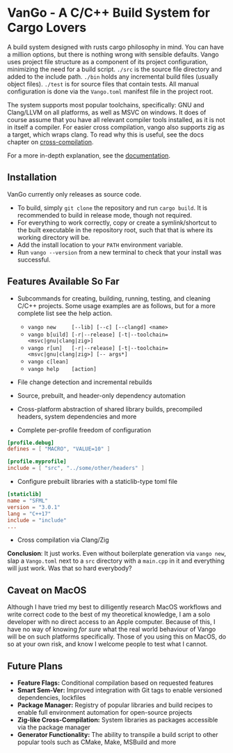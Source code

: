 # VanGo - A C/C++ Build System for Cargo Lovers

A build system designed with rusts cargo philosophy in mind. You can have a million options, but there is nothing wrong with sensible defaults. Vango uses project file structure as a component of its project configuration, minimizing the need for a build script. `./src` is the source file directory and added to the include path. `./bin` holds any incremental build files (usually object files). `./test` is for source files that contain tests. All manual configuration is done via the `Vango.toml` manifest file in the project root.

The system supports most popular toolchains, specifically: GNU and Clang/LLVM on all platforms, as well as MSVC on windows. It does of course assume that you have all relevant compiler tools installed, as it is not in itself a compiler. For easier cross compilation, vango also supports zig as a target, which wraps clang. To read why this is useful, see the docs chapter on [cross-compilation](docs/toolchains.md).

For a more in-depth explanation, see the [documentation](docs/README.md).

## Installation
VanGo currently only releases as source code.
- To build, simply `git clone` the repository and run `cargo build`. It is recommended to build in release mode, though not required.
- For everything to work correctly, copy or create a symlink/shortcut to the built executable in the repository root, such that that is where its working directory will be.
- Add the install location to your `PATH` environment variable.
- Run `vango --version` from a new terminal to check that your install was successful.

## Features Available So Far
- Subcommands for creating, building, running, testing, and cleaning C/C++ projects. Some usage examples are as follows, but for a more complete list see the help action.
    * `vango new     [--lib] [--c] [--clangd] <name>`
    * `vango b[uild] [-r|--release] [-t|--toolchain=<msvc|gnu|clang|zig>]`
    * `vango r[un]   [-r|--release] [-t|--toolchain=<msvc|gnu|clang|zig>] [-- args*]`
    * `vango c[lean]`
    * `vango help    [action]`

- File change detection and incremental rebuilds
- Source, prebuilt, and header-only dependency automation
- Cross-platform abstraction of shared library builds, precompiled headers, system dependencies and more
- Complete per-profile freedom of configuration
```toml
[profile.debug]
defines = [ "MACRO", "VALUE=10" ]

[profile.myprofile]
include = [ "src", "../some/other/headers" ]
```
- Configure prebuilt libraries with a staticlib-type toml file
```toml
[staticlib]
name = "SFML"
version = "3.0.1"
lang = "C++17"
include = "include"
...
```
- Cross compilation via Clang/Zig

**Conclusion**: It just works. Even without boilerplate generation via `vango new`, slap a `Vango.toml` next to a `src` directory with a `main.cpp` in it and everything will just work. Was that so hard everybody?

## Caveat on MacOS
Although I have tried my best to dilligently research MacOS workflows and write correct code to the best of my theoretical knowledge, I am a solo developer with no direct access to an Apple computer. Because of this, I have no way of knowing *for sure* what the real world behaviour of Vango will be on such platforms specifically. Those of you using this on MacOS, do so at your own risk, and know I welcome people to test what I cannot.

## Future Plans
- **Feature Flags:** Conditional compilation based on requested features
- **Smart Sem-Ver:** Improved integration with Git tags to enable versioned dependencies, lockfiles
- **Package Manager:** Registry of popular libraries and build recipes to enable full environment automation for open-source projects
- **Zig-like Cross-Compilation:** System libraries as packages accessible via the package manager
- **Generator Functionality:** The ability to transpile a build script to other popular tools such as CMake, Make, MSBuild and more

